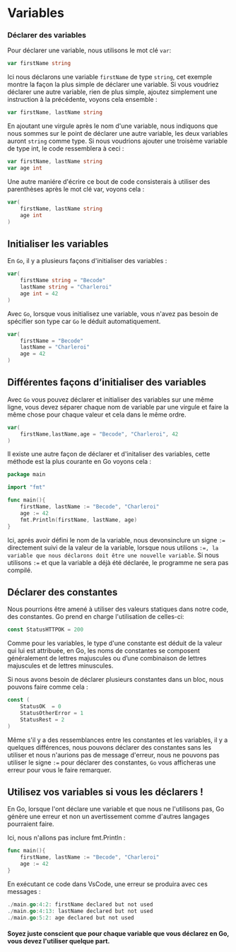 # Variables

### Déclarer des variables

Pour déclarer une variable, nous utilisons le mot clé `var`:

```go
var firstName string
```
Ici nous déclarons une variable `firstName` de type `string`, cet exemple montre la façon la plus simple de déclarer une variable.
Si vous voudriez déclarer une autre variable, rien de plus simple, ajoutez simplement une instruction à la précédente, voyons cela ensemble : 
```go
var firstName, lastName string
```
En ajoutant une virgule après le nom d'une variable, nous indiquons que nous sommes sur le point de déclarer une autre variable, les deux variables auront `string` comme type.
Si nous voudrions ajouter une troisème variable de type int, le code ressemblera à ceci : 
```go
var firstName, lastName string
var age int
```
Une autre maniére d'écrire ce bout de code consisterais à utiliser des parenthèses après le mot clé var, voyons cela : 
```go
var(
    firstName, lastName string
    age int
)
```

## Initialiser les variables

En `Go`, il y a plusieurs façons d'initialiser des variables : 
```go 
var(
    firstName string = "Becode"
    lastName string = "Charleroi"
    age int = 42
)
```
Avec `Go`, lorsque vous initialisez une variable, vous n'avez pas besoin de spécifier son type car `Go` le déduit automatiquement.
```go
var(
    firstName = "Becode"
    lastName = "Charleroi"
    age = 42
)
```
## Différentes façons d’initialiser des variables

Avec `Go` vous pouvez déclarer et initialiser des variables sur une même ligne, vous devez séparer chaque nom de variable par une virgule et faire la même chose pour chaque valeur et cela dans le même ordre. 
```go
var(
    firstName,lastName,age = "Becode", "Charleroi", 42
)
```
Il existe une autre façon de déclarer et d'initaliser des variables, cette méthode est la plus courante en Go voyons cela :
```go
package main

import "fmt"

func main(){
    firstName, lastName := "Becode", "Charleroi"
    age := 42
    fmt.Println(firstName, lastName, age)
}
```
Ici, aprés avoir défini le nom de la variable, nous devonsinclure un signe `:=` directement suivi de la valeur de la variable, lorsque nous utilions `:=, la variable que nous déclarons doit être une nouvelle variable`. Si nous utilisons `:=` et que la variable a déjà été déclarée, le programme ne sera pas compilé.

## Déclarer des constantes

Nous pourrions être amené à utiliser des valeurs statiques dans notre code, des constantes. Go prend en charge l'utilisation de celles-ci: 
```go
const StatusHTTPOK = 200
```
Comme pour les variables, le type d'une constante est déduit de la valeur qui lui est attribuée, en Go, les noms de constantes se composent généralement de lettres majuscules ou d’une combinaison de lettres majuscules et de lettres minuscules.

Si nous avons besoin de déclarer plusieurs constantes dans un bloc, nous pouvons faire comme cela : 
```go
const (
    StatusOK  = 0
    StatusOtherError = 1
    StatusRest = 2
)
```
Même s'il y a des ressemblances entre les constantes et les variables, il y a quelques différences, nous pouvons déclarer des constantes sans les utiliser et nous n'aurions pas de message d'erreur, nous ne pouvons pas utiliser le signe `:=` pour déclarer des constantes, `Go` vous afficheras une erreur pour vous le faire remarquer.

## Utilisez vos variables si vous les déclarers !

En Go, lorsque l'ont déclare une variable et que nous ne l'utilisons pas, Go génère une erreur et non un avertissement comme d'autres langages pourraient faire.

Ici, nous n'allons pas inclure fmt.Println :

```go
func main(){
    firstName, lastName := "Becode", "Charleroi"
    age := 42
}
```
En exécutant ce code dans VsCode, une erreur se produira avec ces messages :
```go
./main.go:4:2: firstName declared but not used
./main.go:4:13: lastName declared but not used
./main.go:5:2: age declared but not used
```
#### Soyez juste conscient que pour chaque variable que vous déclarez en Go, vous devez l'utiliser quelque part.
